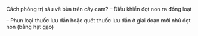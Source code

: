 Cách phòng trị sâu vẽ bùa trên cây cam?
– Điều khiển đọt non ra đồng loạt


– Phun loại thuốc lưu dẫn hoặc quét thuốc lưu dẫn ở giai đoạn mới nhú đọt non (bằng hạt gạo)

